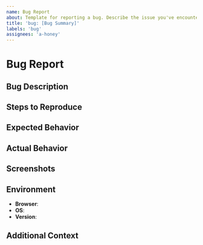 ```yaml
---
name: Bug Report
about: Template for reporting a bug. Describe the issue you've encountered to help with resolution.
title: 'bug: [Bug Summary]'
labels: 'bug'
assignees: 'a-honey'
---
```


# Bug Report

## Bug Description

<!-- Describe the bug in detail. Include any error messages or unexpected behavior observed. -->

## Steps to Reproduce

<!-- List the steps to reproduce the bug. For example:
1. Go to '...'
2. Click on '...'
3. Scroll down to '...'
4. See error
-->

## Expected Behavior

<!-- Describe what you expected to happen. -->

## Actual Behavior

<!-- Describe what actually happened. -->

## Screenshots

<!-- If applicable, add screenshots to help explain the bug. -->

## Environment

- **Browser**: <!-- e.g., Chrome, Firefox, etc. -->
- **OS**: <!-- e.g., Windows 10, macOS 11 -->
- **Version**: <!-- App version or commit SHA where the bug was found -->

## Additional Context

<!-- Add any other context about the problem here, such as possible causes or ideas for a fix. -->

